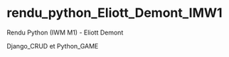 # rendu_python_Eliott_Demont_IMW1
 Rendu Python (IWM M1) - Eliott Demont

Django_CRUD et Python_GAME
